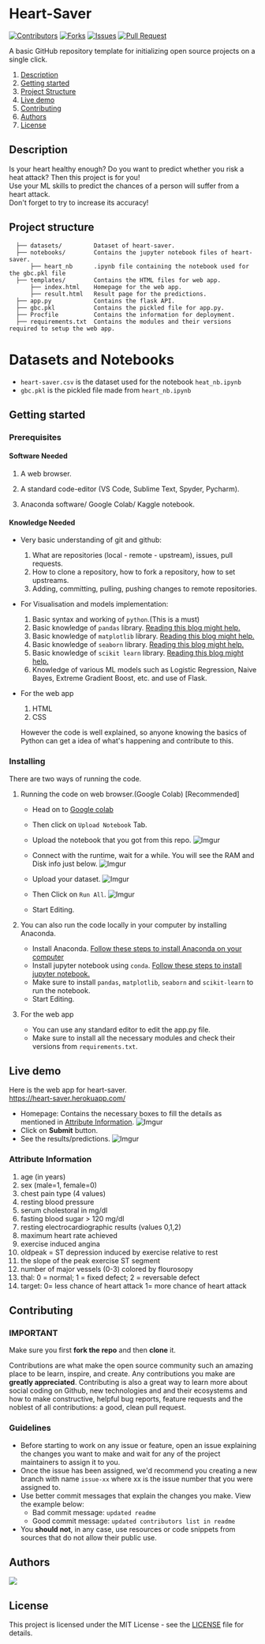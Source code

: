 # Heart-Saver

[![Contributors](https://img.shields.io/github/contributors/dsckgec/project-template.svg)](https://github.com/dsckgec/heart-saver/graphs/contributors) [![Forks](https://img.shields.io/github/forks/dsckgec/project-template.svg)](https://github.com/dsckgec/heart-saver/network/members) [![Issues](https://img.shields.io/github/issues/dsckgec/project-template.svg)](https://github.com/dsckgec/heart-saver/issues) [![Pull Request](https://img.shields.io/github/issues-pr-closed-raw/dsckgec/project-template)](https://github.com/dsckgec/heart-saver/pulls)


A basic GitHub repository template for initializing open source projects on a single click.


1. [Description](#description)
2. [Getting started](#getting-started)
3. [Project Structure](#project-structure)
4. [Live demo](#live-demo)
5. [Contributing](#contributing)
6. [Authors](#authors)
7. [License](#license)

## Description

Is your heart healthy enough? Do you want to predict whether you risk a heat attack? Then this project is for you!<br/>
Use your ML skills to predict the chances of a person will suffer from a heart attack.<br/> Don't forget to try to increase its accuracy!

## Project structure

```
  ├── datasets/         Dataset of heart-saver.
  ├── notebooks/        Contains the jupyter notebook files of heart-saver.
      ├── heart_nb      .ipynb file containing the notebook used for the gbc.pkl file  
  ├── templates/        Contains the HTML files for web app.
      ├── index.html    Homepage for the web app.
      ├── result.html   Result page for the predictions.    
  ├── app.py            Contains the flask API.
  ├── gbc.pkl           Contains the pickled file for app.py.
  ├── Procfile          Contains the information for deployment.
  ├── requirements.txt  Contains the modules and their versions required to setup the web app.
```
# Datasets and Notebooks

- `heart-saver.csv` is the dataset used for the notebook `heat_nb.ipynb`
- `gbc.pkl` is the pickled file made from `heart_nb.ipynb`

## Getting started


### Prerequisites

#### Software Needed
 
  1. A web browser. 

  2. A standard code-editor (VS Code, Sublime Text, Spyder, Pycharm).
         
  3. Anaconda software/ Google Colab/ Kaggle notebook.

#### Knowledge Needed
- Very basic understanding of git and github:

    1.  What are repositories (local - remote - upstream), issues, pull requests.
    2.   How to clone a repository, how to fork a repository, how to set upstreams.
    3.   Adding, committing, pulling, pushing changes to remote repositories.

- For Visualisation and models implementation:
 
    1. Basic syntax and working of ```python```.(This is a must)
    2. Basic knowledge of ```pandas``` library. [Reading this blog might help.](https://www.dataquest.io/blog/pandas-python-tutorial/)
    3. Basic knowledge of ```matplotlib``` library. [Reading this blog might help.](https://blog.quantinsti.com/python-matplotlib-tutorial/)
    4. Basic knowledge of ```seaborn``` library. [Reading this blog might help.](https://www.mygreatlearning.com/blog/seaborn-tutorial/)
    5. Basic knowledge of ```scikit learn``` library. [Reading this blog might help.](https://www.dataquest.io/blog/sci-kit-learn-tutorial/)
    6. Knowledge of various ML models such as Logistic Regression, Naive Bayes, Extreme Gradient Boost, etc. and use of Flask.

- For the web app
    1. HTML
    2. CSS   

  However the code is well explained, so anyone knowing the basics of Python can get a idea of what's happening and contribute to this.

### Installing

There are two ways of running the code.
  1. Running the code on web browser.(Google Colab) [Recommended]
      - Head on to [Google colab](https://www.colab.research.google.com)
      - Then click on ```Upload Notebook``` Tab.
      - Upload the notebook that you got from this repo.
        ![Imgur](https://i.imgur.com/a4zM1GW.png)

      - Connect with the runtime, wait for a while. You will see the RAM and Disk info just below.
        ![Imgur](https://i.imgur.com/YYbpnMv.png)

      - Upload your dataset.
        ![Imgur](https://i.imgur.com/YpgxLfE.png)

      - Then Click on ```Run All```.
        ![Imgur](https://i.imgur.com/sr8FHWB.png)

      - Start Editing.

  2. You can also run the code locally in your computer by installing Anaconda.
      - Install Anaconda. [Follow these steps to install Anaconda on your computer](https://www.edureka.co/blog/python-anaconda-tutorial/#:~:text=on%20our%20systems.-,Installation%20And%20Setup,the%20instructions%20in%20the%20setup.)
      - Install jupyter notebook using ```conda```. [Follow these steps to install jupyter notebook.](https://test-jupyter.readthedocs.io/en/latest/install.html)
      - Make sure to install ```pandas```, ```matplotlib```, ```seaborn``` and ```scikit-learn``` to run the notebook.
      - Start Editing.

  3. For the web app
      - You can use any standard editor to edit the app.py file.
      - Make sure to install all the necessary modules and check their versions from `requirements.txt`.
## Live demo

Here is the web app for heart-saver.<br>
https://heart-saver.herokuapp.com/

- Homepage: Contains the necessary boxes to fill the details as mentioned in [Attribute Information](#Attribute-Information).
  ![Imgur](https://i.imgur.com/lVnUUhI.png)
- Click on **Submit** button.
- See the results/predictions.
  ![Imgur](https://i.imgur.com/MEpdhtM.png)

### Attribute Information
1. age (in years)
2. sex (male=1, female=0)
3. chest pain type (4 values)
4. resting blood pressure
5. serum cholestoral in mg/dl
6. fasting blood sugar > 120 mg/dl
7. resting electrocardiographic results (values 0,1,2)
8. maximum heart rate achieved
9. exercise induced angina
10. oldpeak = ST depression induced by exercise relative to rest
11. the slope of the peak exercise ST segment
12. number of major vessels (0-3) colored by flourosopy
13. thal: 0 = normal; 1 = fixed defect; 2 = reversable defect
14. target: 0= less chance of heart attack 1= more chance of heart attack


## Contributing

### IMPORTANT
Make sure you first **fork the repo** and then **clone** it.

Contributions are what make the open source community such an amazing place to be learn, inspire, and create. 
Any contributions you make are **greatly appreciated**. 
Contributing is also a great way to learn more about social coding on Github, new technologies and and their ecosystems and how to make constructive, helpful bug reports, feature requests and the noblest of all contributions: a good, clean pull request.

### Guidelines

- Before starting to work on any issue or feature, open an issue explaining the changes you want to make and wait for any of the project maintainers to assign it to you.
- Once the issue has been assigned, we'd recommend you creating a new branch with name `issue-xx` where xx is the issue number that you were assigned to.
- Use better commit messages that explain the changes you make. View the example below:
    - Bad commit message: `updated readme`
    - Good commit message: `updated contributors list in readme`
- You **should not**, in any case, use resources or code snippets from sources that do not allow their public use.

## Authors

<a href="https://github.com/DSCKGEC/heart-saver/graphs/contributors">
  <img src="https://contrib.rocks/image?repo=DSCKGEC/heart-saver" />
</a>

## License

This project is licensed under the MIT License - see the [LICENSE](LICENSE) file for details.

